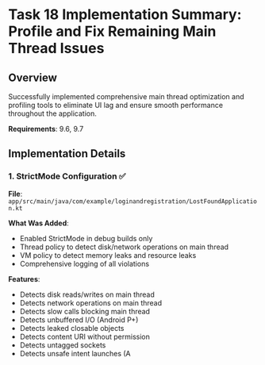 # Task 18 Implementation Summary: Profile and Fix Remaining Main Thread Issues

## Overview
Successfully implemented comprehensive main thread optimization and profiling tools to eliminate UI lag and ensure smooth performance throughout the application.

**Requirements**: 9.6, 9.7

## Implementation Details

### 1. StrictMode Configuration ✅
**File**: `app/src/main/java/com/example/loginandregistration/LostFoundApplication.kt`

**What Was Added**:
- Enabled StrictMode in debug builds only
- Thread policy to detect disk/network operations on main thread
- VM policy to detect memory leaks and resource leaks
- Comprehensive logging of all violations

**Features**:
- Detects disk reads/writes on main thread
- Detects network operations on main thread
- Detects slow calls blocking main thread
- Detects unbuffered I/O (Android P+)
- Detects leaked closable objects
- Detects content URI without permission
- Detects untagged sockets
- Detects unsafe intent launches (A